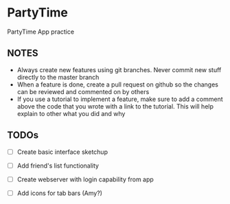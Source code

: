 # PartyTime
PartyTime App practice

## NOTES
* Always create new features using git branches. Never commit new stuff
    directly to the master branch
* When a feature is done, create a pull request on github so the changes can be
    reviewed and commented on by others
* If you use a tutorial to implement a feature, make sure to add a comment
    above the code that you wrote with a link to the tutorial. This will help
    explain to other what you did and why


## TODOs
- [ ]  Create basic interface sketchup
- [ ]  Add friend's list functionality 
- [ ]  Create webserver with login capability from app
- [ ]  Add icons for tab bars (Amy?)



